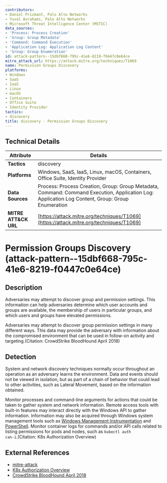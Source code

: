 ```yaml
---
contributors:
- Daniel Prizmant, Palo Alto Networks
- Yuval Avrahami, Palo Alto Networks
- Microsoft Threat Intelligence Center (MSTIC)
data_sources:
- 'Process: Process Creation'
- 'Group: Group Metadata'
- 'Command: Command Execution'
- 'Application Log: Application Log Content'
- 'Group: Group Enumeration'
id: attack-pattern--15dbf668-795c-41e6-8219-f0447c0e64ce
mitre_attack_url: https://attack.mitre.org/techniques/T1069
name: Permission Groups Discovery
platforms:
- Windows
- SaaS
- IaaS
- Linux
- macOS
- Containers
- Office Suite
- Identity Provider
tactics:
- discovery
title: discovery - Permission Groups Discovery
---
```


## Technical Details

| Attribute | Details |
|-----------|----------|
| **Tactics** | discovery |
| **Platforms** | Windows, SaaS, IaaS, Linux, macOS, Containers, Office Suite, Identity Provider |
| **Data Sources** | Process: Process Creation, Group: Group Metadata, Command: Command Execution, Application Log: Application Log Content, Group: Group Enumeration |
| **MITRE ATT&CK URL** | [https://attack.mitre.org/techniques/T1069](https://attack.mitre.org/techniques/T1069) |

# Permission Groups Discovery (attack-pattern--15dbf668-795c-41e6-8219-f0447c0e64ce)

## Description
Adversaries may attempt to discover group and permission settings. This information can help adversaries determine which user accounts and groups are available, the membership of users in particular groups, and which users and groups have elevated permissions.

Adversaries may attempt to discover group permission settings in many different ways. This data may provide the adversary with information about the compromised environment that can be used in follow-on activity and targeting.(Citation: CrowdStrike BloodHound April 2018)

## Detection
System and network discovery techniques normally occur throughout an operation as an adversary learns the environment. Data and events should not be viewed in isolation, but as part of a chain of behavior that could lead to other activities, such as Lateral Movement, based on the information obtained.

Monitor processes and command-line arguments for actions that could be taken to gather system and network information. Remote access tools with built-in features may interact directly with the Windows API to gather information. Information may also be acquired through Windows system management tools such as [Windows Management Instrumentation](https://attack.mitre.org/techniques/T1047) and [PowerShell](https://attack.mitre.org/techniques/T1059/001). Monitor container logs for commands and/or API calls related to listing permissions for pods and nodes, such as <code>kubectl auth can-i</code>.(Citation: K8s Authorization Overview)

## External References
- [mitre-attack](https://attack.mitre.org/techniques/T1069)
- [K8s Authorization Overview](https://kubernetes.io/docs/reference/access-authn-authz/authorization/)
- [CrowdStrike BloodHound April 2018](https://www.crowdstrike.com/blog/hidden-administrative-accounts-bloodhound-to-the-rescue/)
